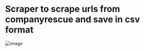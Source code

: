 # Scraper to scrape urls from companyrescue and save in csv format
![image](https://user-images.githubusercontent.com/80507817/232883718-2f3e190b-1322-41e1-bcd7-59b517b7d637.png)
